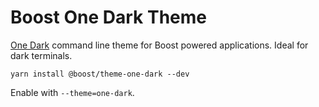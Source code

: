# Boost One Dark Theme

[One Dark](https://github.com/atom/one-dark-ui) command line theme for Boost powered applications.
Ideal for dark terminals.

```
yarn install @boost/theme-one-dark --dev
```

Enable with `--theme=one-dark`.

